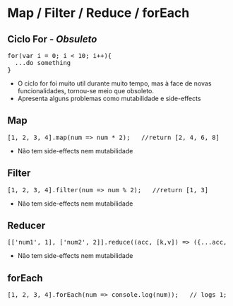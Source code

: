 # Map / Filter / Reduce / forEach

## Ciclo For - *Obsuleto*
<pre>
for(var i = 0; i < 10; i++){
  ...do something
}
</pre>

- O ciclo for foi muito util durante muito tempo, mas à face de novas funcionalidades, tornou-se meio que obsoleto.
- Apresenta alguns problemas como mutabilidade e side-effects

## Map
<pre>
[1, 2, 3, 4].map(num => num * 2);   //return [2, 4, 6, 8]
</pre>

- Não tem side-effects nem mutabilidade

## Filter
<pre>
[1, 2, 3, 4].filter(num => num % 2);   //return [1, 3]
</pre>

- Não tem side-effects nem mutabilidade

## Reducer
<pre>
[['num1', 1], ['num2', 2]].reduce((acc, [k,v]) => ({...acc, [k]:v}), {});   //return {num1: 1, num2: 2}
</pre>

- Não tem side-effects nem mutabilidade

## forEach
<pre>
[1, 2, 3, 4].forEach(num => console.log(num));   // logs 1; logs 2; logs 3; logs 4
</pre>
